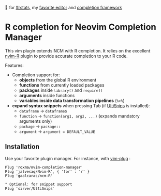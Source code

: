 :purple_heart: for [#rstats](https://twitter.com/search?q=%23rstats), my [favorite editor](https://neovim.io/) and [completion framework](https://github.com/roxma/nvim-completion-manager)

# R completion for Neovim Completion Manager

This vim plugin extends NCM with R completion. It relies on the excellent
[nvim-R](https://github.com/jalvesaq/Nvim-R) plugin to provide accurate
completion to your R code.

Features:

+ Completion support for:
    + **objects** from the global R environment
    + **functions** from currently loaded packages
    + **packages** inside `library()` and `require()`
    + **arguments** inside functions
    + **variables inside data transformation pipelines** (`%>%`)
+ **expand syntax snippets** when pressing Tab (if [UltiSnips](https://github.com/sirver/UltiSnips)
    is installed):
    + `dataframe` -> `dataframe$`
    + `function` -> `function(arg1, arg2, ...)` (expands mandatory arguments
        only)
    + `package` -> `package::`
    + `argument` -> `argument = DEFAULT_VALUE`

## Installation

Use your favorite plugin manager. For instance, with
[vim-plug](https://github.com/junegunn/vim-plug) :

```vim
Plug 'roxma/nvim-completion-manager'
Plug 'jalvesaq/Nvim-R', { 'for' : 'r' }
Plug 'gaalcaras/ncm-R'

" Optional: for snippet support
Plug 'sirver/UltiSnips'
```

